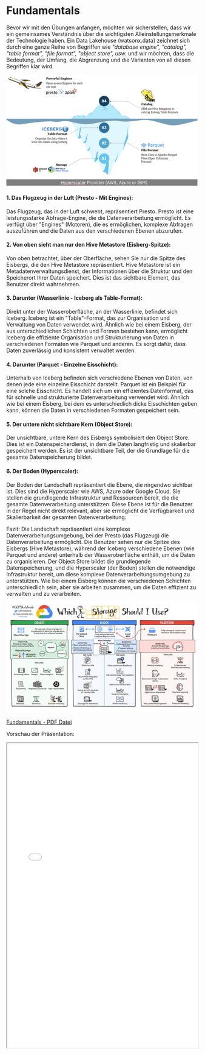 # Fundamentals

Bevor wir mit den Übungen anfangen, möchten wir sicherstellen, dass wir ein gemeinsames Verständnis über die wichtigsten Alleinstellungsmerkmale der Technologie haben. Ein Data Lakehouse (watsonx.data) zeichnet sich durch eine ganze Reihe von Begriffen wie  *"database engine", "catalog", "table format", "file format", "object store", usw.* und wir möchten, dass die Bedeutung, der Umfang, die Abgrenzung und die Varianten von all diesen Begriffen klar wird.

![](media/alex1.png)

####  1. Das Flugzeug in der Luft (Presto - Mit Engines):
Das Flugzeug, das in der Luft schwebt, repräsentiert Presto. Presto ist eine leistungsstarke Abfrage-Engine, die die Datenverarbeitung ermöglicht. Es verfügt über "Engines" (Motoren), die es ermöglichen, komplexe Abfragen auszuführen und die Daten aus den verschiedenen Ebenen abzurufen.


#### 2. Von oben sieht man nur den Hive Metastore (Eisberg-Spitze):
Von oben betrachtet, über der Oberfläche, sehen Sie nur die Spitze des Eisbergs, die den Hive Metastore repräsentiert. Hive Metastore ist ein Metadatenverwaltungsdienst, der Informationen über die Struktur und den Speicherort Ihrer Daten speichert. Dies ist das sichtbare Element, das Benutzer direkt wahrnehmen.

#### 3. Darunter (Wasserlinie - Iceberg als Table-Format):
Direkt unter der Wasseroberfläche, an der Wasserlinie, befindet sich Iceberg. Iceberg ist ein "Table"-Format, das zur Organisation und Verwaltung von Daten verwendet wird. Ähnlich wie bei einem Eisberg, der aus unterschiedlichen Schichten und Formen bestehen kann, ermöglicht Iceberg die effiziente Organisation und Strukturierung von Daten in verschiedenen Formaten wie Parquet und anderen. Es sorgt dafür, dass Daten zuverlässig und konsistent verwaltet werden.


#### 4. Darunter (Parquet - Einzelne Eisschicht):
Unterhalb von Iceberg befinden sich verschiedene Ebenen von Daten, von denen jede eine einzelne Eisschicht darstellt. Parquet ist ein Beispiel für eine solche Eisschicht. Es handelt sich um ein effizientes Datenformat, das für schnelle und strukturierte Datenverarbeitung verwendet wird. Ähnlich wie bei einem Eisberg, bei dem es unterschiedlich dicke Eisschichten geben kann, können die Daten in verschiedenen Formaten gespeichert sein.


#### 5. Der untere nicht sichtbare Kern (Object Store):
Der unsichtbare, untere Kern des Eisbergs symbolisiert den Object Store. Dies ist ein Datenspeicherdienst, in dem die Daten langfristig und skalierbar gespeichert werden. Es ist der unsichtbare Teil, der die Grundlage für die gesamte Datenspeicherung bildet.


#### 6. Der Boden (Hyperscaler):
Der Boden der Landschaft repräsentiert die Ebene, die nirgendwo sichtbar ist. Dies sind die Hyperscaler wie AWS, Azure oder Google Cloud. Sie stellen die grundlegende Infrastruktur und Ressourcen bereit, die die gesamte Datenverarbeitung unterstützen. Diese Ebene ist für die Benutzer in der Regel nicht direkt relevant, aber sie ermöglicht die Verfügbarkeit und Skalierbarkeit der gesamten Datenverarbeitung.

Fazit: Die Landschaft repräsentiert eine komplexe Datenverarbeitungsumgebung, bei der Presto (das Flugzeug) die Datenverarbeitung ermöglicht. Die Benutzer sehen nur die Spitze des Eisbergs (Hive Metastore), während der Iceberg verschiedene Ebenen (wie Parquet und andere) unterhalb der Wasseroberfläche enthält, um die Daten zu organisieren. Der Object Store bildet die grundlegende Datenspeicherung, und die Hyperscaler (der Boden) stellen die notwendige Infrastruktur bereit, um diese komplexe Datenverarbeitungsumgebung zu unterstützen. Wie bei einem Eisberg können die verschiedenen Schichten unterschiedlich sein, aber sie arbeiten zusammen, um die Daten effizient zu verwalten und zu verarbeiten.


![](media/google_pic.png)

[Fundamentals - PDF Datei](media/Fundamentals.pdf)  

Vorschau der Präsentation:

<iframe width="100%" height="800" src="../media/Fundamentals.pdf">